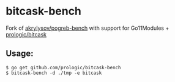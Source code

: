 # bitcask-bench

Fork of [akrylysov/pogreb-bench](https://github.com/akrylysov/pogreb-bench)
with support for Go11Modules + [prologic/bitcask](https://github.com/prologic/bitcask)

## Usage:

```#!bash
$ go get github.com/prologic/bitcask-bench
$ bitcask-bench -d ./tmp -e bitcask
```
